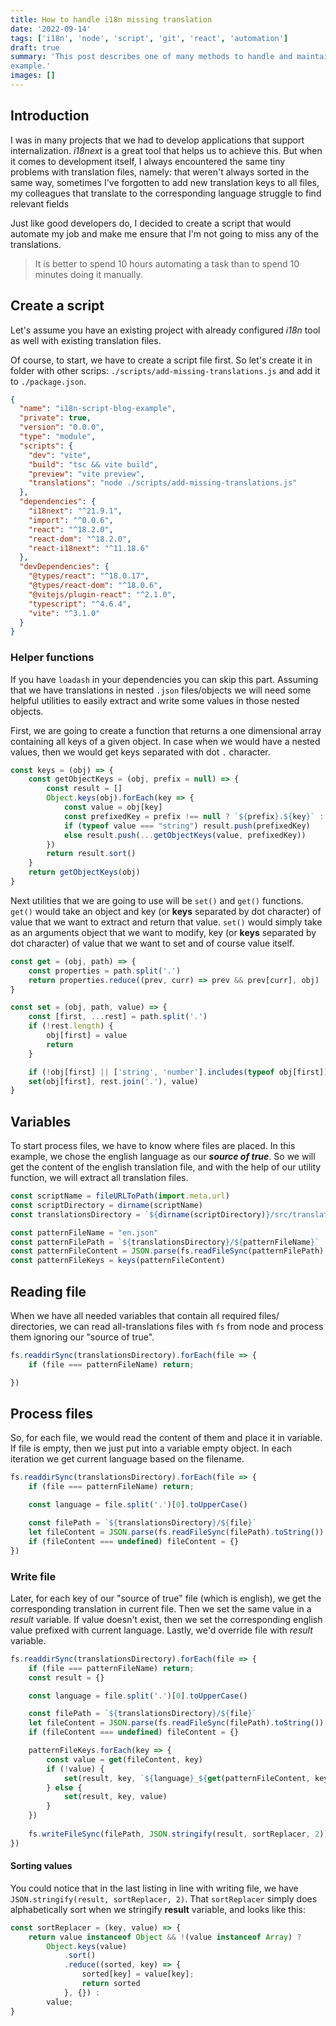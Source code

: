 ```yaml
---
title: How to handle i18n missing translation
date: '2022-09-14'
tags: ['i18n', 'node', 'script', 'git', 'react', 'automation']
draft: true
summary: 'This post describes one of many methods to handle and maintain missing translations in i18n and React
example.'
images: []
---
```


## Introduction

I was in many projects that we had to develop applications that support internalization.
*i18next* is a great tool that helps us to achieve this.
But when it comes to development itself, I always encountered the same tiny problems with
translation files, namely: that weren't always sorted in the same way, sometimes I've
forgotten to add new translation keys to all files,
my colleagues that translate to the corresponding language struggle to find relevant fields

Just like good developers do, I decided to create a script that would automate my job and
make me ensure that I'm not going to miss any of the translations.

> It is better to spend 10 hours automating a task than to spend 10 minutes doing it manually.

## Create a script

Let's assume you have an existing project with already configured *i18n*
tool as well with existing translation files.

Of course, to start, we have to create a script file first. So let's create it in folder with
other scrips: `./scripts/add-missing-translations.js` and add it to `./package.json`.

```json:package.json {10}
{
  "name": "i18n-script-blog-example",
  "private": true,
  "version": "0.0.0",
  "type": "module",
  "scripts": {
    "dev": "vite",
    "build": "tsc && vite build",
    "preview": "vite preview",
    "translations": "node ./scripts/add-missing-translations.js"
  },
  "dependencies": {
    "i18next": "^21.9.1",
    "import": "^0.0.6",
    "react": "^18.2.0",
    "react-dom": "^18.2.0",
    "react-i18next": "^11.18.6"
  },
  "devDependencies": {
    "@types/react": "^18.0.17",
    "@types/react-dom": "^18.0.6",
    "@vitejs/plugin-react": "^2.1.0",
    "typescript": "^4.6.4",
    "vite": "^3.1.0"
  }
}
```

### Helper functions

If you have `loadash` in your dependencies you can skip this part.
Assuming that we have translations in nested `.json` files/objects we will need some helpful
utilities to easily extract and write some values in those nested objects.

First, we are going to create a function that returns a one dimensional array containing all keys
of a given object.
In case when we would have a nested values, then we would get keys separated with dot `.` character.

```javascript:./scripts/add-missing-translations.js
const keys = (obj) => {
    const getObjectKeys = (obj, prefix = null) => {
        const result = []
        Object.keys(obj).forEach(key => {
            const value = obj[key]
            const prefixedKey = prefix !== null ? `${prefix}.${key}` : key
            if (typeof value === "string") result.push(prefixedKey)
            else result.push(...getObjectKeys(value, prefixedKey))
        })
        return result.sort()
    }
    return getObjectKeys(obj)
}
```

Next utilities that we are going to use will be `set()` and `get()` functions.
`get()` would take an object and key (or **keys** separated by dot character) of value that we want
to extract and return that value.
`set()` would simply take as an arguments object that we want to modify,
key (or **keys** separated by dot character) of value that we want to set and of course value itself.

```javascript:./scripts/add-missing-translations.js
const get = (obj, path) => {
    const properties = path.split('.')
    return properties.reduce((prev, curr) => prev && prev[curr], obj)
}

const set = (obj, path, value) => {
    const [first, ...rest] = path.split('.')
    if (!rest.length) {
        obj[first] = value
        return
    }

    if (!obj[first] || ['string', 'number'].includes(typeof obj[first])) obj[first] = {}
    set(obj[first], rest.join('.'), value)
}
```

## Variables

To start process files, we have to know where files are placed.
In this example, we chose the english language as our ***source of true***.
So we will get the content of the english translation file, and with the help of our
utility function, we will extract all translation files.

```javascript:./scripts/add-missing-translations.js
const scriptName = fileURLToPath(import.meta.url)
const scriptDirectory = dirname(scriptName)
const translationsDirectory = `${dirname(scriptDirectory)}/src/translation`

const patternFileName = "en.json"
const patternFilePath = `${translationsDirectory}/${patternFileName}`
const patternFileContent = JSON.parse(fs.readFileSync(patternFilePath).toString())
const patternFileKeys = keys(patternFileContent)
```

## Reading file

When we have all needed variables that contain all required files/ directories,
we can read all-translations files with `fs` from node and process them ignoring our
"source of true".

```javascript:./scripts/add-missing-translations.js
fs.readdirSync(translationsDirectory).forEach(file => {
    if (file === patternFileName) return;

})
```

## Process files

So, for each file, we would read the content of them and place it in variable.
If file is empty, then we just put into a variable empty object.
In each iteration we get current language based on the filename.

```javascript:./scripts/add-missing-translations.js {4, 6-8}
fs.readdirSync(translationsDirectory).forEach(file => {
    if (file === patternFileName) return;

    const language = file.split('.')[0].toUpperCase()

    const filePath = `${translationsDirectory}/${file}`
    let fileContent = JSON.parse(fs.readFileSync(filePath).toString())
    if (fileContent === undefined) fileContent = {}
})
```

### Write file

Later, for each key of our "source of true" file (which is english), we get the
corresponding translation in current file.
Then we set the same value in a *result* variable.
If value doesn't exist, then we set the corresponding english value prefixed with current
language.
Lastly, we'd override file with *result* variable.

```javascript:./scripts/add-missing-translations.js {3,11-20}
fs.readdirSync(translationsDirectory).forEach(file => {
    if (file === patternFileName) return;
    const result = {}

    const language = file.split('.')[0].toUpperCase()

    const filePath = `${translationsDirectory}/${file}`
    let fileContent = JSON.parse(fs.readFileSync(filePath).toString())
    if (fileContent === undefined) fileContent = {}

    patternFileKeys.forEach(key => {
        const value = get(fileContent, key)
        if (!value) {
            set(result, key, `${language}_${get(patternFileContent, key)}`)
        } else {
            set(result, key, value)
        }
    })
    
    fs.writeFileSync(filePath, JSON.stringify(result, sortReplacer, 2))
})
```

#### Sorting values

You could notice that in the last listing in line with writing file, we have
`JSON.stringify(result, sortReplacer, 2)`. 
That `sortReplacer` simply does alphabetically sort when we stringify 
**result** variable, and looks like this:

```javascript:./scripts/add-missing-translations.js
const sortReplacer = (key, value) => {
    return value instanceof Object && !(value instanceof Array) ?
        Object.keys(value)
            .sort()
            .reduce((sorted, key) => {
                sorted[key] = value[key];
                return sorted
            }, {}) :
        value;
}
```
